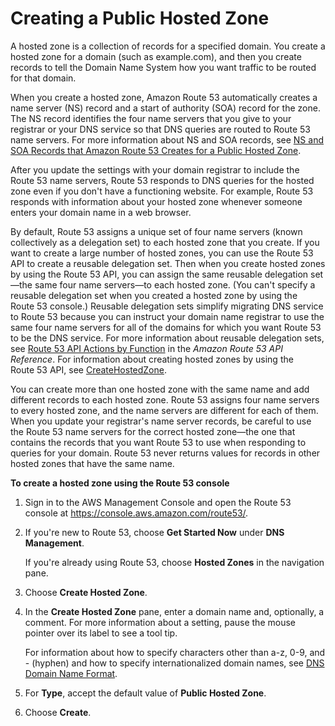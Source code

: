 # Creating a Public Hosted Zone<a name="CreatingHostedZone"></a>

A hosted zone is a collection of records for a specified domain\. You create a hosted zone for a domain \(such as example\.com\), and then you create records to tell the Domain Name System how you want traffic to be routed for that domain\.

When you create a hosted zone, Amazon Route 53 automatically creates a name server \(NS\) record and a start of authority \(SOA\) record for the zone\. The NS record identifies the four name servers that you give to your registrar or your DNS service so that DNS queries are routed to Route 53 name servers\. For more information about NS and SOA records, see [NS and SOA Records that Amazon Route 53 Creates for a Public Hosted Zone](SOA-NSrecords.md)\.

After you update the settings with your domain registrar to include the Route 53 name servers, Route 53 responds to DNS queries for the hosted zone even if you don't have a functioning website\. For example, Route 53 responds with information about your hosted zone whenever someone enters your domain name in a web browser\.

By default, Route 53 assigns a unique set of four name servers \(known collectively as a delegation set\) to each hosted zone that you create\. If you want to create a large number of hosted zones, you can use the Route 53 API to create a reusable delegation set\. Then when you create hosted zones by using the Route 53 API, you can assign the same reusable delegation set—the same four name servers—to each hosted zone\. \(You can't specify a reusable delegation set when you created a hosted zone by using the Route 53 console\.\) Reusable delegation sets simplify migrating DNS service to Route 53 because you can instruct your domain name registrar to use the same four name servers for all of the domains for which you want Route 53 to be the DNS service\. For more information about reusable delegation sets, see [Route 53 API Actions by Function](http://docs.aws.amazon.com/Route53/latest/APIReference/API-actions-by-function.html) in the *Amazon Route 53 API Reference*\. For information about creating hosted zones by using the Route 53 API, see [CreateHostedZone](http://docs.aws.amazon.com/Route53/latest/APIReference/API_CreateHostedZone.html)\.

You can create more than one hosted zone with the same name and add different records to each hosted zone\. Route 53 assigns four name servers to every hosted zone, and the name servers are different for each of them\. When you update your registrar's name server records, be careful to use the Route 53 name servers for the correct hosted zone—the one that contains the records that you want Route 53 to use when responding to queries for your domain\. Route 53 never returns values for records in other hosted zones that have the same name\.

**To create a hosted zone using the Route 53 console**

1. Sign in to the AWS Management Console and open the Route 53 console at [https://console\.aws\.amazon\.com/route53/](https://console.aws.amazon.com/route53/)\.

1. If you're new to Route 53, choose **Get Started Now** under **DNS Management**\.

   If you're already using Route 53, choose **Hosted Zones** in the navigation pane\.

1. Choose **Create Hosted Zone**\.

1. In the **Create Hosted Zone** pane, enter a domain name and, optionally, a comment\. For more information about a setting, pause the mouse pointer over its label to see a tool tip\.

   For information about how to specify characters other than a\-z, 0\-9, and \- \(hyphen\) and how to specify internationalized domain names, see [DNS Domain Name Format](DomainNameFormat.md)\.

1. For **Type**, accept the default value of **Public Hosted Zone**\.

1. Choose **Create**\.